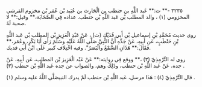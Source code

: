 ٣٢٣٥ -** ت:** عَبد اللَّهِ بن حنطب بن الْحَارِث بن عُبَيد بْن عُمَر بْن مخزوم القرشي المخزومي (١) ، والد المطلب بْن عَبد اللَّهِ بْن حنطب. عداده فِي الصَّحَابَة،** وقيل:** لا صحبة لَهُ.

روى حديث مُحَمَّدِ بْنِ إسماعيل بْن أَبي فُدَيْكٍ (ت) ، عَنْ عَبْدِ الْعَزِيزِ بْن المطلب بْن عَبد اللَّهِ بْنِ حَنْطَبٍ، عَن أَبِيهِ، عَنْ جَدِّهِ أَنَّ النَّبِيَّ صَلَّى اللَّهُ عَلَيْهِ وسَلَّمَ رَأَى أَبَا بَكْرٍ، وعُمَر،** فَقَالَ:** هَذَانِ السَّمْعُ والْبَصَرُ". وفيه اخْتِلاف كبير عَلَى ابْن أَبي فديك.

روى له التِّرْمِذِيّ (٢) ،** ووقع فِي روايته:** عَنْ عَبْد الْعَزِيز بْن المطلب، عَن أَبِيهِ، عَنْ جده، عَنْ عَبد اللَّهِ بْن حنطب، وذَلِكَ وهم، والصواب عن جده عَبد اللَّهِ بْن حنطب (٣) .

قال التِّرْمِذِيّ (٤) : هَذَا مرسل، عَبد اللَّهِ بْن حنطب لَمْ يدرك النبيصَلَّى اللَّهُ عليه وسلم (١) .